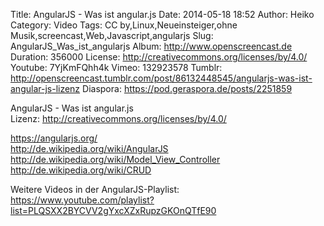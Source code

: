 Title: AngularJS - Was ist angular.js
Date: 2014-05-18 18:52
Author: Heiko
Category: Video
Tags: CC by,Linux,Neueinsteiger,ohne Musik,screencast,Web,Javascript,angularjs
Slug: AngularJS_Was_ist_angularjs
Album: http://www.openscreencast.de
Duration: 356000
License: http://creativecommons.org/licenses/by/4.0/
Youtube: 7YjKmFQhh4k
Vimeo: 132923578
Tumblr: http://openscreencast.tumblr.com/post/86132448545/angularjs-was-ist-angular-js-lizenz
Diaspora: https://pod.geraspora.de/posts/2251859

AngularJS - Was ist angular.js  
Lizenz: <http://creativecommons.org/licenses/by/4.0/>  
  
<https://angularjs.org/>  
<http://de.wikipedia.org/wiki/AngularJS>  
<http://de.wikipedia.org/wiki/Model_View_Controller>  
<http://de.wikipedia.org/wiki/CRUD>  
  
Weitere Videos in der AngularJS-Playlist:  
<https://www.youtube.com/playlist?list=PLQSXX2BYCVV2gYxcXZxRupzGKOnQTfE90>  
  

